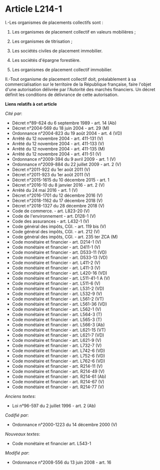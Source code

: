 # Article L214-1

I.-Les organismes de placements collectifs sont : 

1. Les organismes de placement collectif en valeurs mobilières ; 

2. Les   organismes de titrisation  ; 

3. Les sociétés civiles de placement immobilier. 

4. Les sociétés d'épargne forestière. 

5. Les organismes de placement collectif immobilier. 

II.-Tout organisme de placement collectif doit, préalablement à sa commercialisation sur le territoire de la République
française, faire l'objet d'une autorisation délivrée par l'Autorité des marchés financiers. Un décret définit les conditions
de délivrance de cette autorisation.

**Liens relatifs à cet article**

_Cité par_:

  - Décret n°89-624 du 6 septembre 1989 - art. 14 (Ab)
  - Décret n°2004-569 du 18 juin 2004 - art. 29 (M)
  - Ordonnance n°2004-823 du 19 août 2004 - art. 4 (VD)
  - Arrêté du 12 novembre 2004 - art. 411-131 (V)
  - Arrêté du 12 novembre 2004 - art. 411-133 (V)
  - Arrêté du 12 novembre 2004 - art. 411-135 (M)
  - Arrêté du 12 novembre 2004 - art. 411-51 (V)
  - Ordonnance n°2009-394 du 9 avril 2009 - art. 1 (V)
  - Ordonnance n°2009-884 du 22 juillet 2009 - art. 2 (V)
  - Décret n°2011-922 du 1er août 2011 (V)
  - Décret n°2011-923 du 1er août 2011 (V)
  - Décret n°2015-1615 du 10 décembre 2015 - art. 1
  - Décret n°2016-10 du 8 janvier 2016 - art. 2 (V)
  - Arrêté du 24 mai 2016 - art. 1 (V)
  - Décret n°2016-1701 du 12 décembre 2016 (V)
  - Décret n°2018-1162 du 17 décembre 2018 (V)
  - Décret n°2018-1327 du 28 décembre 2018 (V)
  - Code de commerce. - art. L823-20 (V)
  - Code de l'environnement - art. D128-1 (V)
  - Code des assurances - art. L432-1 (V)
  - Code général des impôts, CGI. - art. 119 bis (V)
  - Code général des impôts, CGI. - art. 212 (V)
  - Code général des impôts, CGI. - art. 235 ter ZCA (M)
  - Code monétaire et financier - art. D214-1 (V)
  - Code monétaire et financier - art. D411-1 (V)
  - Code monétaire et financier - art. D533-11 (VD)
  - Code monétaire et financier - art. D533-13 (VD)
  - Code monétaire et financier - art. L411-2 (V)
  - Code monétaire et financier - art. L411-3 (V)
  - Code monétaire et financier - art. L420-16 (VD)
  - Code monétaire et financier - art. L511-41-1 A (V)
  - Code monétaire et financier - art. L511-6 (V)
  - Code monétaire et financier - art. L531-2 (VD)
  - Code monétaire et financier - art. L532-9 (V)
  - Code monétaire et financier - art. L561-2 (VT)
  - Code monétaire et financier - art. L561-36 (VD)
  - Code monétaire et financier - art. L562-1 (V)
  - Code monétaire et financier - art. L564-3 (T)
  - Code monétaire et financier - art. L565-3 (T)
  - Code monétaire et financier - art. L566-3 (Ab)
  - Code monétaire et financier - art. L621-15 (VT)
  - Code monétaire et financier - art. L621-7 (VD)
  - Code monétaire et financier - art. L621-9 (V)
  - Code monétaire et financier - art. L732-7 (V)
  - Code monétaire et financier - art. L742-6 (VD)
  - Code monétaire et financier - art. L752-6 (VD)
  - Code monétaire et financier - art. L762-6 (VD)
  - Code monétaire et financier - art. R214-11 (V)
  - Code monétaire et financier - art. R214-49 (V)
  - Code monétaire et financier - art. R214-61 (Ab)
  - Code monétaire et financier - art. R214-67 (V)
  - Code monétaire et financier - art. R214-77 (V)

_Anciens textes_:

  - Loi n°96-597 du 2 juillet 1996 - art. 2 (Ab)

_Codifié par_:

  - Ordonnance n°2000-1223 du 14 décembre 2000 (V)

_Nouveaux textes_:

  - Code monétaire et financier art. L543-1

_Modifié par_:

  - Ordonnance n°2008-556 du 13 juin 2008 - art. 16
